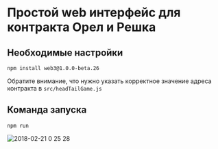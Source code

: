 # Простой web интерфейс для контракта Орел и Решка

## Необходимые настройки

```npm install web3@1.0.0-beta.26```

Обратите внимание, что нужно указать корректное значение адреса контракта в ```src/headTailGame.js```

## Команда запуска

```npm run```

![2018-02-21 0 25 28](https://user-images.githubusercontent.com/36628340/36450556-5aeae9a4-169f-11e8-852e-7ffeda8475e5.png)
